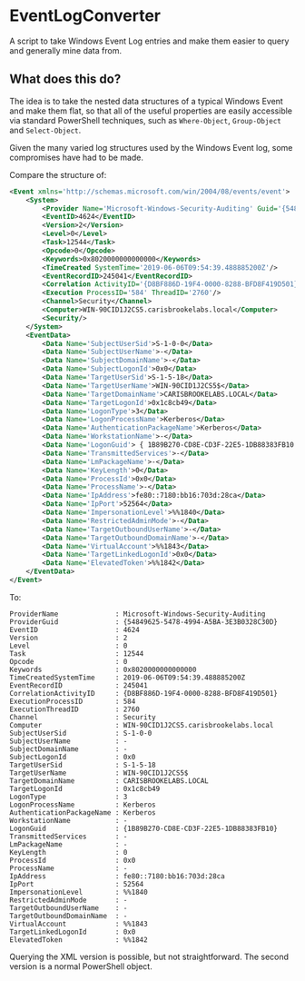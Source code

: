 # EventLogConverter

A script to take Windows Event Log entries and make them easier to query and generally mine data from.

## What does this do?

The idea is to take the nested data structures of a typical Windows Event and make them flat, so that all of the useful properties are easily accessible via standard
PowerShell techniques, such as ``Where-Object``, ``Group-Object`` and ``Select-Object``.

Given the many varied log structures used by the Windows Event log, some compromises have had to be made.

Compare the structure of:

```xml
<Event xmlns='http://schemas.microsoft.com/win/2004/08/events/event'>
    <System>
        <Provider Name='Microsoft-Windows-Security-Auditing' Guid='{54849625-5478-4994-A5BA-3E3B0328C30D}'/>
        <EventID>4624</EventID>
        <Version>2</Version>
        <Level>0</Level>
        <Task>12544</Task>
        <Opcode>0</Opcode>
        <Keywords>0x8020000000000000</Keywords>
        <TimeCreated SystemTime='2019-06-06T09:54:39.488885200Z'/>
        <EventRecordID>245041</EventRecordID>
        <Correlation ActivityID='{D8BF886D-19F4-0000-8288-BFD8F419D501}'/>
        <Execution ProcessID='584' ThreadID='2760'/>
        <Channel>Security</Channel>
        <Computer>WIN-90CID1J2CS5.carisbrookelabs.local</Computer>
        <Security/>
    </System>
    <EventData>
        <Data Name='SubjectUserSid'>S-1-0-0</Data>
        <Data Name='SubjectUserName'>-</Data>
        <Data Name='SubjectDomainName'>-</Data>
        <Data Name='SubjectLogonId'>0x0</Data>
        <Data Name='TargetUserSid'>S-1-5-18</Data>
        <Data Name='TargetUserName'>WIN-90CID1J2CS5$</Data>
        <Data Name='TargetDomainName'>CARISBROOKELABS.LOCAL</Data>
        <Data Name='TargetLogonId'>0x1c8cb49</Data>
        <Data Name='LogonType'>3</Data>
        <Data Name='LogonProcessName'>Kerberos</Data>
        <Data Name='AuthenticationPackageName'>Kerberos</Data>
        <Data Name='WorkstationName'>-</Data>
        <Data Name='LogonGuid'> { 1B89B270-CD8E-CD3F-22E5-1DB88383FB10 }</Data>
        <Data Name='TransmittedServices'>-</Data>
        <Data Name='LmPackageName'>-</Data>
        <Data Name='KeyLength'>0</Data>
        <Data Name='ProcessId'>0x0</Data>
        <Data Name='ProcessName'>-</Data>
        <Data Name='IpAddress'>fe80::7180:bb16:703d:28ca</Data>
        <Data Name='IpPort'>52564</Data>
        <Data Name='ImpersonationLevel'>%%1840</Data>
        <Data Name='RestrictedAdminMode'>-</Data>
        <Data Name='TargetOutboundUserName'>-</Data>
        <Data Name='TargetOutboundDomainName'>-</Data>
        <Data Name='VirtualAccount'>%%1843</Data>
        <Data Name='TargetLinkedLogonId'>0x0</Data>
        <Data Name='ElevatedToken'>%%1842</Data>
    </EventData>
</Event>
```

To:

```
ProviderName              : Microsoft-Windows-Security-Auditing
ProviderGuid              : {54849625-5478-4994-A5BA-3E3B0328C30D}
EventID                   : 4624
Version                   : 2
Level                     : 0
Task                      : 12544
Opcode                    : 0
Keywords                  : 0x8020000000000000
TimeCreatedSystemTime     : 2019-06-06T09:54:39.488885200Z
EventRecordID             : 245041
CorrelationActivityID     : {D8BF886D-19F4-0000-8288-BFD8F419D501}
ExecutionProcessID        : 584
ExecutionThreadID         : 2760
Channel                   : Security
Computer                  : WIN-90CID1J2CS5.carisbrookelabs.local
SubjectUserSid            : S-1-0-0
SubjectUserName           : -
SubjectDomainName         : -
SubjectLogonId            : 0x0
TargetUserSid             : S-1-5-18
TargetUserName            : WIN-90CID1J2CS5$
TargetDomainName          : CARISBROOKELABS.LOCAL
TargetLogonId             : 0x1c8cb49
LogonType                 : 3
LogonProcessName          : Kerberos
AuthenticationPackageName : Kerberos
WorkstationName           : -
LogonGuid                 : {1B89B270-CD8E-CD3F-22E5-1DB88383FB10}
TransmittedServices       : -
LmPackageName             : -
KeyLength                 : 0
ProcessId                 : 0x0
ProcessName               : -
IpAddress                 : fe80::7180:bb16:703d:28ca
IpPort                    : 52564
ImpersonationLevel        : %%1840
RestrictedAdminMode       : -
TargetOutboundUserName    : -
TargetOutboundDomainName  : -
VirtualAccount            : %%1843
TargetLinkedLogonId       : 0x0
ElevatedToken             : %%1842
```
Querying the XML version is possible, but not straightforward. The second version is a normal PowerShell object.